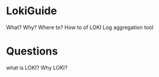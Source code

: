 # LokiGuide
What? Why? Where to? How to of LOKI Log aggregation tool


# **Questions**
what is LOKI?
Why LOKI?
